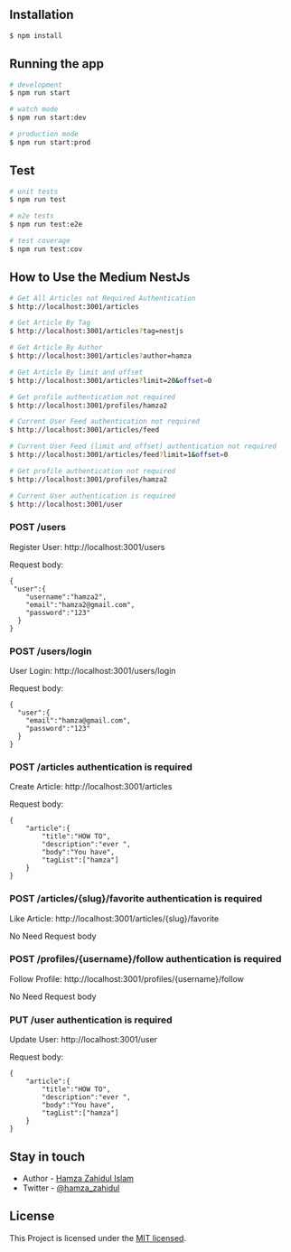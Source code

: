 ## Installation

```bash
$ npm install
```

## Running the app

```bash
# development
$ npm run start

# watch mode
$ npm run start:dev

# production mode
$ npm run start:prod
```

## Test

```bash
# unit tests
$ npm run test

# e2e tests
$ npm run test:e2e

# test coverage
$ npm run test:cov
```

## How to Use the Medium NestJs

```bash
# Get All Articles not Required Authentication
$ http://localhost:3001/articles

# Get Article By Tag
$ http://localhost:3001/articles?tag=nestjs

# Get Article By Author
$ http://localhost:3001/articles?author=hamza

# Get Article By limit and offset
$ http://localhost:3001/articles?limit=20&offset=0

# Get profile authentication not required
$ http://localhost:3001/profiles/hamza2

# Current User Feed authentication not required
$ http://localhost:3001/articles/feed

# Current User Feed (limit and offset) authentication not required
$ http://localhost:3001/articles/feed?limit=1&offset=0

# Get profile authentication not required
$ http://localhost:3001/profiles/hamza2

# Current User authentication is required
$ http://localhost:3001/user

```

### POST /users

Register User: http://localhost:3001/users

Request body:

    {
     "user":{
        "username":"hamza2",
        "email":"hamza2@gmail.com",
        "password":"123"
      }
    }

### POST /users/login

User Login: http://localhost:3001/users/login

Request body:

    {
      "user":{
        "email":"hamza@gmail.com",
        "password":"123"
      }
    }

### POST /articles authentication is required

Create Article: http://localhost:3001/articles

Request body:

    {
        "article":{
            "title":"HOW TO",
            "description":"ever ",
            "body":"You have",
            "tagList":["hamza"]
        }
    }

### POST /articles/{slug}/favorite authentication is required

Like Article: http://localhost:3001/articles/{slug}/favorite

No Need Request body

### POST /profiles/{username}/follow authentication is required

Follow Profile: http://localhost:3001/profiles/{username}/follow

No Need Request body

### PUT /user authentication is required

Update User: http://localhost:3001/user

Request body:

    {
        "article":{
            "title":"HOW TO",
            "description":"ever ",
            "body":"You have",
            "tagList":["hamza"]
        }
    }


## Stay in touch

- Author - [Hamza Zahidul Islam](https://hamzazahid.com/)
- Twitter - [@hamza_zahidul](hhttps://twitter.com/hamza_zahidul)

## License

This Project is licensed under the [MIT licensed](LICENSE).

